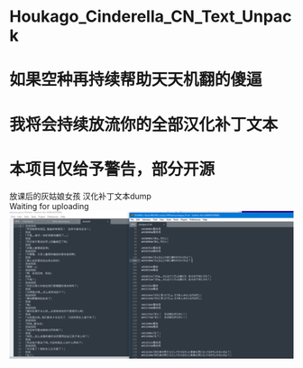 # Houkago_Cinderella_CN_Text_Unpack

# 如果空种再持续帮助天天机翻的傻逼
# 我将会持续放流你的全部汉化补丁文本
# 本项目仅给予警告，部分开源

放课后的灰姑娘女孩 汉化补丁文本dump  
Waiting for uploading
![image](https://github.com/Dir-A/Houkago_Cinderella_CN_Text_Unpack/blob/main/tmp.png)
